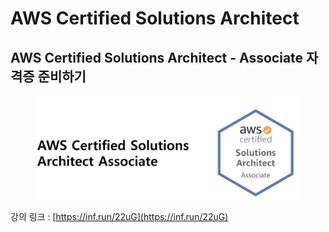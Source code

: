 # AWS Certified Solutions Architect

## AWS Certified Solutions Architect - Associate 자격증 준비하기

<figure><img src=".gitbook/assets/image (10).png" alt=""><figcaption></figcaption></figure>

강의 링크 : [https://inf.run/22uG](https://inf.run/22uG)
